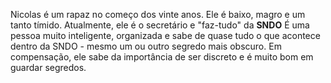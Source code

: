 Nicolas é um rapaz no começo dos vinte anos. Ele é baixo, magro e um tanto tímido. Atualmente, ele é o secretário e "faz-tudo" da **SNDO** É uma pessoa muito inteligente, organizada e sabe de quase tudo o que acontece dentro da SNDO - mesmo um ou outro segredo mais obscuro. Em compensação, ele sabe da importância de ser discreto e é muito bom em guardar segredos. 